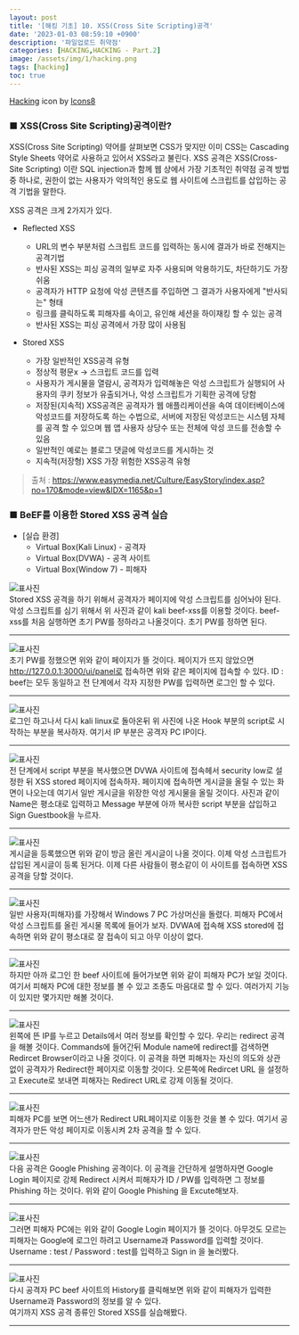 ```yaml
---
layout: post
title: '[해킹 기초] 10. XSS(Cross Site Scripting)공격'
date: '2023-01-03 08:59:10 +0900'
description: '파일업로드 취약점'
categories: [HACKING,HACKING - Part.2]
image: /assets/img/1/hacking.png
tags: [hacking]
toc: true
---
```

<a text-size="1px" target="_blank" href="https://icons8.com/icon/5503/hacking">Hacking</a> icon by <a target="_blank" href="https://icons8.com">Icons8</a>

### <b>■ XSS(Cross Site Scripting)공격이란?</b>
XSS(Cross Site Scripting) 약어를 살펴보면 CSS가 맞지만 이미 CSS는 Cascading Style Sheets 약어로 사용하고 있어서 XSS라고 불린다.
XSS 공격은 XSS(Cross-Site Scripting) 이란 SQL injection과 함께 웹 상에서 가장 기초적인 취약점 공격 방법중 하나로, 권한이 없는 사용자가 악의적인 용도로 웹 사이트에 스크립트를 삽입하는 공격 기법을 말한다.<br>

XSS 공격은 크게 2가지가 있다.
- Reflected XSS
  - URL의 변수 부분처럼 스크립트 코드를 입력하는 동시에 결과가 바로 전해지는 공격기법
  - 반사된 XSS는 피싱 공격의 일부로 자주 사용되며 악용하기도, 차단하기도 가장 쉬움
  - 공격자가 HTTP 요청에 악성 콘텐츠를 주입하면 그 결과가 사용자에게 "반사되는" 형태 
  - 링크를 클릭하도록 피해자를 속이고, 유인해 세션을 하이재킹 할 수 있는 공격
  - 반사된 XSS는 피싱 공격에서 가장 많이 사용됨

- Stored XSS
  - 가장 일반적인 XSS공격 유형
  - 정상적 평문x -> 스크립트 코드를 입력
  - 사용자가 게시물을 열람시, 공격자가 입력해놓은 악성 스크립트가 실행되어 사용자의 쿠키 정보가 유출되거나, 악성 스크립트가 기획한 공격에 당함
  - 저장된(지속적) XSS공격은 공격자가 웹 애플리케이션을 속여 데이터베이스에 악성코드를 저장하도록 하는 수법으로, 
    서버에 저장된 악성코드는 시스템 자체를 공격 할 수 있으며 웹 앱 사용자 상당수 또는 전체에 악성 코드를 전송할 수 있음
  - 일반적인 예로는 블로그 댓글에 악성코드를 게시하는 것
  - 지속적(저장형) XSS 가장 위험한 XSS공격 유형


> 출처 : 
https://www.easymedia.net/Culture/EasyStory/index.asp?no=170&mode=view&IDX=1165&p=1

### <b>■ BeEF를 이용한 Stored XSS 공격 실습</b>
- [실습 환경]
    - Virtual Box(Kali Linux) - 공격자
    - Virtual Box(DVWA) - 공격 사이트
    - Virtual Box(Window 7) - 피해자

<img src="/assets/img/hacking/part2-4/1.png" alt="표사진"><br>
Stored XSS 공격을 하기 위해서 공격자가 페이지에 악성 스크립트를 심어놔야 된다. 악성 스크립트를 심기 위해서 위 사진과 같이 kali beef-xss를 이용할 것이다. beef-xss를 처음 실행하면 초기 PW를 정하라고 나올것이다. 초기 PW를 정하면 된다.
<hr>

<img src="/assets/img/hacking/part2-4/2.png" alt="표사진"><br>
초기 PW를 정했으면 위와 같이 페이지가 뜰 것이다. 페이지가 뜨지 않았으면 http://127.0.0.1:3000/ui/panel로 접속하면 위와 같은 페이지에 접속할 수 있다. ID : beef는 모두 동일하고 전 단계에서 각자 지정한 PW를 입력하면 로그인 할 수 있다.
<hr>
<img src="/assets/img/hacking/part2-4/3.png" alt="표사진"><br>
로그인 하고나서 다시 kali linux로 돌아온뒤 위 사진에 나온 Hook 부분의 script로 시작하는 부분을 복사하자. 여기서 IP 부분은 공격자 PC IP이다.
<hr>
<img src="/assets/img/hacking/part2-4/4.png" alt="표사진"><br>
전 단계에서 script 부분을 복사했으면 DVWA 사이트에 접속헤서 security low로 설정한 뒤 XSS stored 페이지에 접속하자. 페이지에 접속하면 게시글을 올릴 수 있는 화면이 나오는데 여기서 일반 게시글을 위장한 악성 게시물을 올릴 것이다. 사진과 같이 Name은 평소대로 입력하고 Message 부분에 아까 복사한 script 부분을 삽입하고 Sign Guestbook을 누르자.
<hr>
<img src="/assets/img/hacking/part2-4/5.png" alt="표사진"><br>
게시글을 등록했으면 위와 같이 방금 올린 게시글이 나올 것이다. 이제 악성 스크립트가 삽입된 게시글이 등록 된거다. 이제 다른 사람들이 평소같이 이 사이트를 접속하면 XSS 공격을 당할 것이다.
<hr>
<img src="/assets/img/hacking/part2-4/6.png" alt="표사진"><br>
일반 사용자(피해자)를 가장해서 Windows 7 PC 가상머신을 돌렸다. 피해자 PC에서 악성 스크립트를 올린 게시물 목록에 들어가 보자. DVWA에 접속해 XSS stored에 접속하면 위와 같이 평소대로 잘 접속이 되고 아무 이상이 없다.
<hr>
<img src="/assets/img/hacking/part2-4/7.png" alt="표사진"><br>
하지만 아까 로그인 한 beef 사이트에 들어가보면 위와 같이 피해자 PC가 보일 것이다. 여기서 피해자 PC에 대한 정보를 볼 수 있고 조종도 마음대로 할 수 있다. 여러가지 기능이 있지만 몇가지만 해볼 것이다.
<hr>
<img src="/assets/img/hacking/part2-4/8.png" alt="표사진"><br>
왼쪽에 뜬 IP를 누르고 Details에서 여러 정보를 확인할 수 있다. 우리는 redirect 공격을 해볼 것이다. Commands에 들어간뒤 Module name에 redirect를 검색하면 Redircet Browser이라고 나올 것이다. 이 공격을 하면 피해자는 자신의 의도와 상관 없이 공격자가 Redirect한 페이지로 이동할 것이다.
오른쪽에 Redircet URL 을 설정하고 Execute로 보내면 피해자는 Redirect URL로 강제 이동될 것이다.
<hr>
<img src="/assets/img/hacking/part2-4/9.png" alt="표사진"><br>
피해자 PC를 보면 어느샌가 Redirect URL페이지로 이동한 것을 볼 수 있다. 여기서 공격자가 만든 악성 페이지로 이동시켜 2차 공격을 할 수 있다.
<hr>
<img src="/assets/img/hacking/part2-4/10.png" alt="표사진"><br>
다음 공격은 Google Phishing 공격이다. 이 공격을 간단하게 설명하자면 Google Login 페이지로 강제 Redirect 시켜서 피해자가 ID / PW를 입력하면 그 정보를 Phishing 하는 것이다. 위와 같이 Google Phishing 을 Excute해보자.
<hr>
<img src="/assets/img/hacking/part2-4/12.png" alt="표사진"><br>
그러면 피해자 PC에는 위와 같이 Google Login 페이지가 뜰 것이다. 아무것도 모르는 피해자는 Google에 로그인 하려고 Username과 Password를 입력할 것이다. Username : test / Password : test를 입력하고 Sign in 을 눌러봤다.
<hr>
<img src="/assets/img/hacking/part2-4/13.png" alt="표사진"><br>
다시 공격자 PC beef 사이트의 History를 클릭해보면 위와 같이 피해자가 입력한 Username과 Password의 정보를 알 수 있다.<br>
여기까지 XSS 공격 종류인 Stored XSS를 실습해봤다.
<hr>